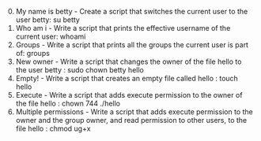 0. My name is betty - Create a script that switches the current user to the user betty: su betty
1. Who am i - Write a script that prints the effective username of the current user: whoami
2. Groups - Write a script that prints all the groups the current user is part of: groups
3. New owner - Write a script that changes the owner of the file hello to the user betty : sudo chown betty hello
4. Empty! - Write a script that creates an empty file called hello : touch hello
5. Execute - Write a script that adds execute permission to the owner of the file hello : chown 744 ./hello
6. Multiple permissions - Write a script that adds execute permission to the owner and the group owner, and read permission to other   users, to the file hello : chmod ug+x
